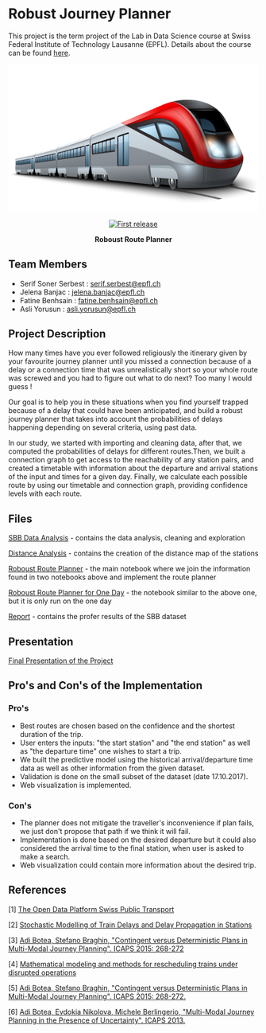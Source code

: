# Robust Journey Planner

This project is the term project of the Lab in Data Science course at Swiss Federal Institute of Technology Lausanne (EPFL). Details about the course can be found [here](https://edu.epfl.ch/coursebook/en/lab-in-data-science-EE-490-H).

<div align="center">
  <p>
  <img src="images/train.png" width="600" />
  </p>
  <p>
    <a href="">
      <img alt="First release" src="https://img.shields.io/badge/release-v1.0-brightgreen.svg" />
    </a>
  </p>

  <p>
    <strong>Roboust Route Planner</strong>
  </p>

</div>

## Team Members

* Serif Soner Serbest : serif.serbest@epfl.ch
* Jelena Banjac : jelena.banjac@epfl.ch
* Fatine Benhsain : fatine.benhsain@epfl.ch
* Asli Yorusun : asli.yorusun@epfl.ch

## Project Description

How many times have you ever followed religiously the itinerary given by your favourite journey planner until you missed a connection because of a delay or a connection time that was unrealistically short so your whole route was screwed and you had to figure out what to do next? Too many I would guess !

Our goal is to help you in these situations when you find yourself trapped because of a delay that could have been anticipated, and build a robust journey planner that takes into account the probabilities of delays happening depending on several criteria, using past data.

In our study, we started with importing and cleaning data, after that, we computed the probabilities of delays for different routes.Then, we built a connection graph to get access to the reachability of any station pairs, and created a timetable with information about the departure and arrival stations of the input and times for a given day. Finally, we calculate each possible route by using our timetable and connection graph, providing confidence levels with each route.

## Files

[SBB Data Analysis](SBB_Data_Analysis.ipynb) - contains the data analysis, cleaning and exploration 

[Distance Analysis](Distance_Analysis.ipynb) - contains the creation of the distance map of the stations

[Roboust Route Planner](Roboust_Route_Planner_FullDataset.ipynb) - the main notebook where we join the information found in two notebooks above and implement the route planner

[Roboust Route Planner for One Day](Roboust_Route_Planner_OneDay.ipynb) - the notebook similar to the above one, but it is only run on the one day

[Report](report.thml) - contains the profer results of the SBB dataset

## Presentation
[Final Presentation of the Project](handouts/final_presentation.pdf)

## Pro's and Con's of the Implementation

### Pro's
- Best routes are chosen based on the confidence and the shortest duration of the trip.
- User enters the inputs: "the start station" and "the end station" as well as "the departure time" one wishes to start a trip.
- We built the predictive model using the historical arrival/departure time data as well as other information from the given dataset.
- Validation is done on the small subset of the dataset (date 17.10.2017).
- Web visualization is implemented.

### Con's
- The planner does not mitigate the traveller's inconvenience if plan fails, we just don't propose that path if we think it will fail.
- Implementation is done based on the desired departure but it could also considered the arrival time to the final station, when user is asked to make a search.
- Web visualization could contain more information about the desired trip.

## References
[1] [The Open Data Platform Swiss Public Transport](https://opentransportdata.swiss) 

[2] [Stochastic Modelling of Train Delays and Delay Propagation in Stations](https://repository.tudelft.nl/islandora/object/uuid:caa72522-26b1-4088-afc0-59c6e5c346f6/datastream/OBJ/download)

[3] [Adi Botea, Stefano Braghin, "Contingent versus Deterministic Plans in Multi-Modal Journey Planning". ICAPS 2015: 268-272](https://dl.acm.org/citation.cfm?id=3038699)

[4] [Mathematical modeling and methods for rescheduling trains under disrupted operations](https://tel.archives-ouvertes.fr/tel-00453640/document)

[5] [Adi Botea, Stefano Braghin, "Contingent versus Deterministic Plans in Multi-Modal Journey Planning". ICAPS 2015: 268-272.](https://dl.acm.org/citation.cfm?id=3038699)

[6] [Adi Botea, Evdokia Nikolova, Michele Berlingerio, "Multi-Modal Journey Planning in the Presence of Uncertainty". ICAPS 2013.](https://www.aaai.org/ocs/index.php/ICAPS/ICAPS13/paper/view/6023)


